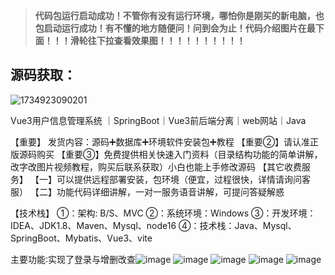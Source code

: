 > **代码包运行启动成功！不管你有没有运行环境，哪怕你是刚买的新电脑，也包启动运行成功！有不懂的地方随便问！问到会为止！代码介绍图片在最下面！！！滑轮往下拉查看效果图！！！！！！！！！！**
## 源码获取：
![1734923090201](https://github.com/user-attachments/assets/09588e0d-2b51-4ea4-9685-523357b62cc7)

Vue3用户信息管理系统 ｜SpringBoot｜Vue3前后端分离｜web网站｜Java

【重要】
发货内容：源码➕数据库➕环境软件安装包➕教程
【重要②】请认准正版源码购买
【重要③】免费提供相关快速入门资料（目录结构功能的简单讲解，改字改图片视频教程，购买后联系获取）小白也能上手修改源码
【其它收费服务】
【一】可以提供远程部署安装，包环境（便宜，过程很快，详情请询问客服）
【二】功能代码详细讲解，一对一服务语音讲解，可提问答疑解惑

【技术栈】
①：架构: B/S、MVC
②：系统环境：Windows
③：开发环境：IDEA、JDK1.8、Maven、Mysql、node16
④：技术栈：Java、Mysql、SpringBoot、Mybatis、Vue3、vite

主要功能∶实现了登录与增删改查![image](https://github.com/user-attachments/assets/35b586ff-6e2c-4590-9386-657ca455e154)
![image](https://github.com/user-attachments/assets/8eb3a037-a642-4732-b44a-4e230919a0c8)
![image](https://github.com/user-attachments/assets/14a0556b-4bed-457a-8051-c2142b3827ae)
![image](https://github.com/user-attachments/assets/55105394-d0e5-4248-9b40-e81da60192d4)
![image](https://github.com/user-attachments/assets/ac397d3c-fe63-402c-a6f3-4353e9c7acc2)
